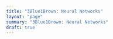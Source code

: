 ```yaml
---
title: "3Blue1Brown: Neural Networks"
layout: "page"
summary: "3Blue1Brown: Neural Networks"
draft: true
---
```

